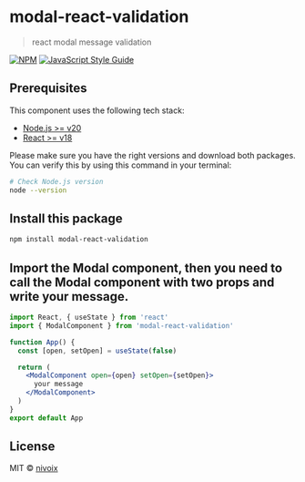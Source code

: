 # modal-react-validation

> react modal message validation

[![NPM](https://img.shields.io/npm/v/modal-react-validation.svg)](https://www.npmjs.com/package/modal-react-validation) [![JavaScript Style Guide](https://img.shields.io/badge/code_style-standard-brightgreen.svg)](https://standardjs.com)

## Prerequisites

This component uses the following tech stack:

- [Node.js >= v20](https://nodejs.org/en/)
- [React >= v18](https://react.dev/learn/start-a-new-react-project)

Please make sure you have the right versions and download both packages. You can verify this by using this command in your terminal:

```bash
# Check Node.js version
node --version
```

## Install this package

```bash
npm install modal-react-validation
```

## Import the Modal component, then you need to call the Modal component with two props and write your message.

```jsx
import React, { useState } from 'react'
import { ModalComponent } from 'modal-react-validation'

function App() {
  const [open, setOpen] = useState(false)

  return (
    <ModalComponent open={open} setOpen={setOpen}>
      your message
    </ModalComponent>
  )
}
export default App
```

## License

MIT © [nivoix](https://github.com/nivoix)
